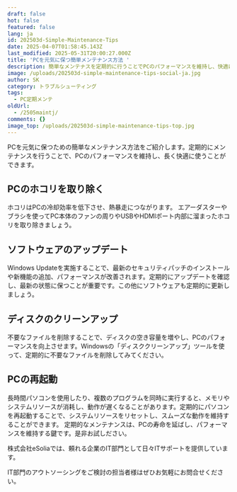 ```yaml
---
draft: false
hot: false
featured: false
lang: ja
id: 202503d-Simple-Maintenance-Tips
date: 2025-04-07T01:58:45.143Z
last_modified: 2025-05-31T20:00:27.000Z
title: 'PCを元気に保つ簡単メンテナンス方法 '
description: 簡単なメンテナスを定期的に行うことでPCのパフォーマンスを維持し、快適に使うことができる方法を紹介します！
image: /uploads/202503d-simple-maintenance-tips-social-ja.jpg
author: SK
category: トラブルシューティング
tags:
  - PC定期メンテ
oldUrl:
  - /2505maintj/
comments: {}
image_top: /uploads/202503d-simple-maintenance-tips-top.jpg
---
```

PCを元気に保つための簡単なメンテナンス方法をご紹介します。定期的にメンテナンスを行うことで、PCのパフォーマンスを維持し、長く快適に使うことができます。
<!--more-->

## PCのホコリを取り除く 
ホコリはPCの冷却効率を低下させ、熱暴走につながります。
エアーダスターやブラシを使ってPC本体のファンの周りやUSBやHDMIポート内部に溜まったホコリを取り除きましょう。

## ソフトウェアのアップデート
Windows Updateを実施することで、最新のセキュリティパッチのインストールや新機能の追加、パフォーマンスが改善されます。定期的にアップデートを確認し、最新の状態に保つことが重要です。この他にソフトウェアも定期的に更新しましょう。

## ディスクのクリーンアップ 
不要なファイルを削除することで、ディスクの空き容量を増やし、PCのパフォーマンスを向上させます。Windowsの「ディスククリーンアップ」ツールを使って、定期的に不要なファイルを削除してみてください。

## PCの再起動
長時間パソコンを使用したり、複数のプログラムを同時に実行すると、メモリやシステムリソースが消耗し、動作が遅くなることがあります。定期的にパソコンを再起動することで、システムリソースをリセットし、スムーズな動作を維持することができます。
定期的なメンテナンスは、PCの寿命を延ばし、パフォーマンスを維持する鍵です。是非お試しださい。  

株式会社eSoliaでは、頼れる企業のIT部門として日々ITサポートを提供しています。

IT部門のアウトソーシングをご検討の担当者様はぜひお気軽にお問合せください。
